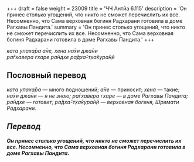 +++
draft = false
weight = 23009
title = 'ЧЧ Антйа 6.115'
description = 'Он принес столько угощений, что никто не сможет перечислить их все. Несомненно, что Сама верховная богиня Радхарани готовила в доме Рагхавы Пандита.'
summary = 'Он принес столько угощений, что никто не сможет перечислить их все. Несомненно, что Сама верховная богиня Радхарани готовила в доме Рагхавы Пандита.'
+++

_ката упаха̄ра а̄не,_ _хена на̄хи джа̄ни  
ра̄гхавера гхаре ра̄ндхе ра̄дха̄-т̣ха̄кура̄н̣ӣ_

## Пословный перевод

_ката_ _упаха̄ра_ — много подношений; _а̄не_ — приносит; _хена_ — такие; _на̄хи</em>_ _<em>джа̄ни_ — я не знаю; _ра̄гхавера_ _гхаре_ — в доме Рагхавы Пандита; _ра̄ндхе_ — готовит; _ра̄дха̄_\-_т̣ха̄кура̄н̣ӣ_ — верховная богиня, Шримати Радхарани.

## Перевод

**Он принес столько угощений, что никто не сможет перечислить их все. Несомненно, что Сама верховная богиня Радхарани готовила в доме Рагхавы Пандита.**
